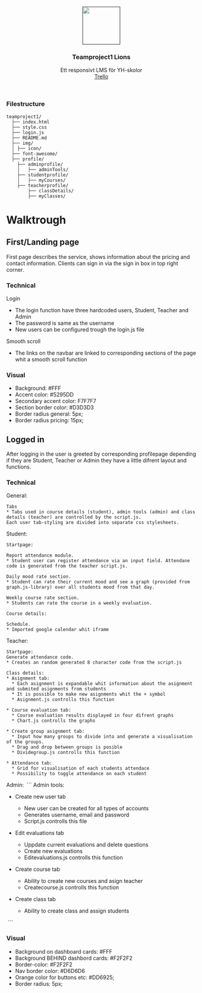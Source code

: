 <p align="center">
  <a href="">
    <img src="https://lh3.googleusercontent.com/oFlHrHIHr3IT0KgbFVmNjCsI7PDzdm6YQj9WhXpaPiM7elyTXpHlNDLklr5RElpG3gM=h310" alt="" width=100 height=100>
  </a>

  <h3 align="center">Teamproject1 Lions</h3>

  <p align="center">
    Ett responsivt LMS för YH-skolor <br>
  <a href="https://trello.com/b/nOapM9nK/projektarbete">Trello</a>


  </p>
</p>

<br>


### Filestructure
```
teamproject1/					
  ├── index.html				
  ├── style.css				
  ├── login.js				
  ├── README.md				
  ├── img/			
  │	├── icon/		
  ├── font-awesome/			
  ├── profile/			
  	├── adminprofile/		
	│	├── adminTools/	
	├── studentprofile/
	│	├── myCourses/
	├── teacherprofile/		
		├── classDetails/
		├── myClasses/
```
# Walktrough

## First/Landing page
First page describes the service, shows information about the pricing and contact information.
Clients can sign in via the sign in box in top right corner.
### Technical

Login
* The login function have three hardcoded users, Student, Teacher and Admin
* The password is same as the username
* New users can be configured trough the login.js file

Smooth scroll
* The links on the navbar are linked to corresponding sections of the page whit a smooth scroll function

### Visual
* Background: #FFF
* Accent color: #5295DD
* Secondary accent color: F7F7F7
* Section border color: #D3D3D3
* Border radius general: 5px;
* Border radius pricing: 15px;


## Logged in
After logging in the user is greeted by corresponding profilepage depending if they are Student, Teacher or Admin they have a little difrent layout and functions.

### Technical

General: 
```
Tabs 
* Tabs used in course details (student), admin tools (admin) and class details (teacher) are controlled by the script.js. 
Each user tab-styling are divided into separate css stylesheets. 
```

Student:
```
Startpage:

Report attendance module. 
* Student user can register attendance via an input field. Attendane code is generated from the teacher script.js. 

Daily mood rate section. 
* Student can rate their current mood and see a graph (provided from graph.js-library) over all students mood from that day. 

Weekly course rate section. 
* Students can rate the course in a weekly evaluation. 
```
```
Course details:

Schedule. 
* Imported google calendar whit iframe

```
Teacher:
```
Startpage:
Generate attendance code.
* Creates an random generated 8 character code from the script.js
```
```
Class details:
* Asignment tab:
  * Each asignment is expandable whit information about the asignment and submited asignments from students
  * It is possible to make new asignments whit the + symbol
  * Asignment.js controlls this function
  
* Course evaluation tab:
  * Course evaluation results displayed in four difrent graphs
  * Chart.js controlls the graphs

* Create group asignment tab:
  * Input how many groups to divide into and generate a visualisation of the groups.
  * Drag and drop between groups is posible
  * Dividegroup.js controlls this function

* Attendance tab:
  * Grid for visualisation of each students attendace
  * Possibility to toggle attendance on each student
  ```
  Admin:
  ```
  Admin tools:
  * Create new user tab
    * New user can be created for all types of accounts
    * Generates username, email and password 
    * Script.js controlls this file
    
  * Edit evaluations tab
    * Uppdate current evaluations and delete questions
    * Create new evaluations
    * Editevaluations.js controlls this function
    
  * Create course tab
    * Ability to create new courses and asign teacher
    * Createcourse.js controlls this function
  
  * Create class tab
    * Ability to create class and assign students
    
    
  ```





### Visual
* Background on dashboard cards: #FFF
* Background BEHIND dashbord cards: #F2F2F2
* Border-color: #F2F2F2 
* Nav border color: #D6D6D6
* Orange color for buttons etc: #DD6925;
* Border radius: 5px;


